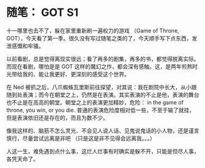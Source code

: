 # 随笔： GOT S1


十一哪里也去不了，躲在家里重新刷一遍权力的游戏 （Game of Throne, GOT），今天看了第一季。很久没有写过随笔之类的了，今天顺手写下点东西，发泄感慨和牢骚。

以前看剧，总是觉得离现实很远；看了再多的剧集，再多的书，都觉得脱离实际。而现在看剧，哪怕是是 GOT 这样的魔幻之作，都会深有感触。这，是两年煎熬时光带给我的、能让我更好、更深刻的感受这个世界。

在 Ned 被抓之后，八爪蜘蛛瓦里斯前往探望，对其说：我在剧院中长大，从小跟随到处表演；而今在朝堂之上，仍然是在表演。其实表演的不止是他，表演的舞台也不止是在高高的朝堂。朝堂之上的表演更加精妙，危险： in the game of throne, you win, or you die. 普通的表演危险度相对低一些，不至于输了就挂，但是表演依旧还是存在的，而且为数不少。

像我这样的、脑筋不怎么灵光、不会见人说人话、见鬼说鬼话的小人物，还是谨言慎行，尽量尝试远离是非吧 （只是这是非不见得会远离我。。。）

人这一生，难免遇到点什么事，这烂人烂事有时确实是躲不开，只能是但尽人事，各凭天命了。

